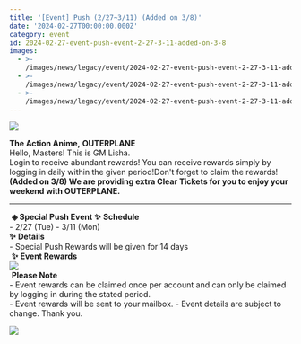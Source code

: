 ```yaml
---
title: '[Event] Push (2/27~3/11) (Added on 3/8)'
date: '2024-02-27T00:00:00.000Z'
category: event
id: 2024-02-27-event-push-event-2-27-3-11-added-on-3-8
images:
  - >-
    /images/news/legacy/event/2024-02-27-event-push-event-2-27-3-11-added-on-3-8/0bd9df1cf78340039bc95e91e7252890.webp
  - >-
    /images/news/legacy/event/2024-02-27-event-push-event-2-27-3-11-added-on-3-8/861e5284895b43789e267d88a83c7a09.webp
  - >-
    /images/news/legacy/event/2024-02-27-event-push-event-2-27-3-11-added-on-3-8/8a19e44f4cca49569ad975c5a2dd896e.webp
---
```


![](/images/news/legacy/event/2024-02-27-event-push-event-2-27-3-11-added-on-3-8/0bd9df1cf78340039bc95e91e7252890.webp)  

**The Action Anime,** **OUTERPLANE**          
Hello, Masters! This is GM Lisha.  
Login to receive abundant rewards! You can receive rewards simply by logging in daily within the given period!Don't forget to claim the rewards!**(Added on 3/8) We are providing extra Clear Tickets for you to enjoy your weekend with OUTERPLANE.**

* * *

  
 **◈ Special Push Event** **✨** **Schedule**      
\- 2/27 (Tue) - 3/11 (Mon)  
**✨** **Details**     
\- Special Push Rewards will be given for 14 days  
 **✨** **Event Rewards  
![](/images/news/legacy/event/2024-02-27-event-push-event-2-27-3-11-added-on-3-8/861e5284895b43789e267d88a83c7a09.webp)**  
 **Please Note**  
\- Event rewards can be claimed once per account and can only be claimed by logging in during the stated period.  
\- Event rewards will be sent to your mailbox. - Event details are subject to change. Thank you.

![](/images/news/legacy/event/2024-02-27-event-push-event-2-27-3-11-added-on-3-8/8a19e44f4cca49569ad975c5a2dd896e.webp)
